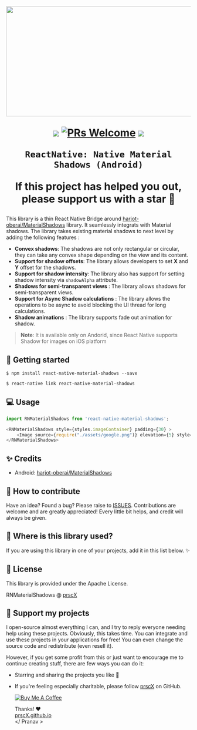 
<h1 align="center">

<p align="center"><img src="https://raw.githubusercontent.com/harjot-oberai/MaterialShadows/master/screens/cover.png" width="600" height="300" /></p>

<p align="center">
  <a href="https://www.npmjs.com/package/react-native-material-shadows"><img src="http://img.shields.io/npm/v/react-native-material-shadows.svg?style=flat" /></a>
  <a href="https://github.com/prscX/react-native-material-shadows/pulls"><img alt="PRs Welcome" src="https://img.shields.io/badge/PRs-welcome-brightgreen.svg" /></a>
  <a href="https://github.com/prscX/react-native-material-shadows#License"><img src="https://img.shields.io/npm/l/react-native-material-shadows.svg?style=flat" /></a>
</p>


    ReactNative: Native Material Shadows (Android)

If this project has helped you out, please support us with a star 🌟
</h1>

This library is a thin React Native Bridge around [harjot-oberai/MaterialShadows](https://github.com/harjot-oberai/MaterialShadows) library. It seamlessly integrats with Material shadows. The library takes existing material shadows to next level by adding the following features :


- **Convex shadows**: The shadows are not only rectangular or circular, they can take any convex shape depending on the view and its content.
- **Support for shadow offsets**: The library allows developers to set <b>X</b> and <b>Y</b> offset for the shadows.
- **Support for shadow intensity**: The library also has support for setting shadow intensity via `shadowAlpha` attribute.
- **Shadows for semi-transparent views** : The library allows shadows for semi-transparent views.
- **Support for Async Shadow calculations** : The library allows the operations to be async to avoid blocking the UI thread for long calculations.
- **Shadow animations** : The library supports fade out animation for shadow.

> **Note**: It is available only on Andorid, since React Native supports Shadow for images on iOS platform

## 📖 Getting started

`$ npm install react-native-material-shadows --save`

`$ react-native link react-native-material-shadows`


## 💻 Usage
```javascript
import RNMaterialShadows from 'react-native-material-shadows';

<RNMaterialShadows style={styles.imageContainer} padding={30} >
	<Image source={require("./assets/google.png")} elevation={5} style={styles.image} />
</RNMaterialShadows>
```
  

## ✨ Credits

- Android: [harjot-oberai/MaterialShadows](https://github.com/harjot-oberai/MaterialShadows)

## 🤔 How to contribute
Have an idea? Found a bug? Please raise to [ISSUES](https://github.com/prscX/react-native-material-shadows/issues).
Contributions are welcome and are greatly appreciated! Every little bit helps, and credit will always be given.

## 💫 Where is this library used?
If you are using this library in one of your projects, add it in this list below. ✨


## 📜 License
This library is provided under the Apache License.

RNMaterialShadows @ [prscX](https://github.com/prscX)

## 💖 Support my projects
I open-source almost everything I can, and I try to reply everyone needing help using these projects. Obviously, this takes time. You can integrate and use these projects in your applications for free! You can even change the source code and redistribute (even resell it).

However, if you get some profit from this or just want to encourage me to continue creating stuff, there are few ways you can do it:
* Starring and sharing the projects you like 🚀
* If you're feeling especially charitable, please follow [prscX](https://github.com/prscX) on GitHub.

  <a href="https://www.buymeacoffee.com/prscX" target="_blank"><img src="https://www.buymeacoffee.com/assets/img/custom_images/orange_img.png" alt="Buy Me A Coffee" style="height: auto !important;width: auto !important;" ></a>

  Thanks! ❤️
  <br/>
  [prscX.github.io](https://prscx.github.io)
  <br/>
  </ Pranav >